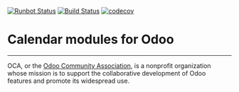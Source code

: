 [![Runbot Status](https://runbot.odoo-community.org/runbot/badge/flat/279/12.0.svg)](https://runbot.odoo-community.org/runbot/repo/github-com-oca-calendar-279)
[![Build Status](https://travis-ci.com/OCA/calendar.svg?branch=12.0)](https://travis-ci.com/OCA/calendar)
[![codecov](https://codecov.io/gh/OCA/calendar/branch/12.0/graph/badge.svg)](https://codecov.io/gh/OCA/calendar)

Calendar modules for Odoo
=========================

----

OCA, or the [Odoo Community Association](http://odoo-community.org/), is a nonprofit organization whose
mission is to support the collaborative development of Odoo features and
promote its widespread use.

